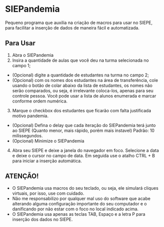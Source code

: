 # SIEPandemia
Pequeno programa que auxilia na criação de macros para usar no SIEPE, para facilitar a inserção de dados de maneira fácil e automatizada.

## Para Usar
1. Abra o SIEPandemia
2. Insira a quantidade de aulas que você deu na turma selecionada no campo 1;
  - (Opcional) digite a quantidade de estudantes na turma no campo 2;
  - (Opcional) com os nomes dos estudantes na área de transferência, cole usando o botão de colar abaixo da lista de estudantes, os nomes não serão comparados, ou seja, é irrelevante coloca-los, apenas para seu controle pessoa. Você pode usar a lista de alunos enumerada e marcar conforme ordem numérica.
3. Marque o checkbox dos estudantes que ficarão com falta justificada motivo pandemia.
  - (Opcional) Defina o delay que cada iteração do SIEPandemia terá junto ao SIEPE (Quanto menor, mais rápido, porém mais instavel) Padrão: 10 milissegundos.
  - (Opcional) Minimize o SIEPandemia
4. Abra seu SIEPE e deixe a janela do navegador em foco. Selecione a data e deixe o cursor no campo de data. Em seguida use o atalho CTRL + B para iniciar a inserção automática.

## **ATENÇÃO!**
- O SIEPandemia usa macros do seu teclado, ou seja, ele simulará cliques virtuais, por isso, use com cuidado.
- Não me responsabilizo por qualquer mal uso do software que acabe alterando alguma configuração importante do seu computador e o danificando por não estar com o foco no local indicado acima.
- O SIEPandemia usa apenas as teclas TAB, Espaço e a letra P para inserção dos dados no SIEPE.
